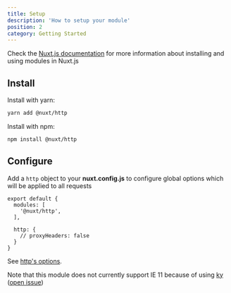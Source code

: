```yaml
---
title: Setup
description: 'How to setup your module'
position: 2
category: Getting Started
---
```


Check the [Nuxt.js documentation](https://nuxtjs.org/api/configuration-modules#the-modules-property) for more information about installing and using modules in Nuxt.js

## Install

Install with yarn:

```bash
yarn add @nuxt/http
```

Install with npm:

```bash
npm install @nuxt/http
```

## Configure

Add a `http` object to your **nuxt.config.js** to configure global options which will be applied to all requests

```js{}[nuxt.config.js]
export default {
  modules: [
    '@nuxt/http',
  ],

  http: {
    // proxyHeaders: false
  }
}
```

See [http's options](/options).

<alert type="warning">

Note that this module does not currently support IE 11 because of using [ky](https://github.com/sindresorhus/ky) ([open issue](https://github.com/nuxt/http/issues/126))

</alert>
